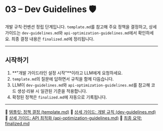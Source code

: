 # 03 – Dev Guidelines 🛡️

개발 규칙·컨벤션 정립 단계입니다.
`template.md`를 참고해 주요 정책을 결정하고,
상세 가이드는 `dev-guidelines.md`와 `api-optimization-guidelines.md`에서 확인하세요.
최종 결정 내용은 `finalized.md`에 정리됩니다.

---

## 시작하기

1. \*\*"개발 가이드라인 설정 시작"\*\*이라고 LLM에게 요청하세요.
2. `template.md`의 질문에 답하면서 규칙을 함께 다듬습니다.
3. LLM이 `dev-guidelines.md`와 `api-optimization-guidelines.md`를 참고해 코드 생성·리뷰 시 일관된 기준을 적용합니다.
4. 확정된 정책은 `finalized.md`에 자동으로 기록됩니다.

---

📄 [템플릿: 정책 결정 (template.md)](./template.md)
📄 [상세 가이드: 개발 규칙 (dev-guidelines.md)](./dev-guidelines.md)
📄 [상세 가이드: API 최적화 (api-optimization-guidelines.md)](./api-optimization-guidelines.md)
📄 [최종 요약: finalized.md](./finalized.md)
